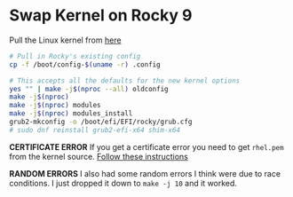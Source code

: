 # Swap Kernel on Rocky 9

Pull the Linux kernel from [here](https://www.kernel.org/)

```bash
# Pull in Rocky's existing config
cp -f /boot/config-$(uname -r) .config

# This accepts all the defaults for the new kernel options
yes "" | make -j$(nproc --all) oldconfig
make -j$(nproc)
make -j$(nproc) modules
make -j$(nproc) modules_install
grub2-mkconfig -o /boot/efi/EFI/rocky/grub.cfg
# sudo dnf reinstall grub2-efi-x64 shim-x64
```

**CERTIFICATE ERROR** If you get a certificate error you need to get `rhel.pem` from the kernel source. [Follow these instructions](https://unix.stackexchange.com/a/769359/240147)

**RANDOM ERRORS** I also had some random errors I think were due to race conditions. I just dropped it down to `make -j 10` and it worked.

